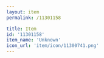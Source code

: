 ```yaml
---
layout: item
permalink: /11301158

title: Item
id: '11301158'
item_name: 'Unknown'
icon_url: 'item/icon/11300741.png'
---
```

